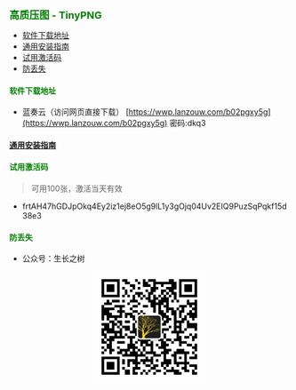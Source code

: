 
<b><font color=green size=4>
高质压图 - TinyPNG
</font></b>

- [软件下载地址](#软件下载地址)
- [通用安装指南](#通用安装指南)
- [试用激活码](#试用激活码)
- [防丢失](#防丢失)



#### <font color=green>软件下载地址</font>
- 蓝奏云（访问网页直接下载）
[https://wwp.lanzouw.com/b02pgxy5g](https://wwp.lanzouw.com/b02pgxy5g)  密码:dkq3

#### [通用安装指南](../../univer/install.md)
<!-- #### [初次使用指南](./tutor.md) -->
#### <font color=green>试用激活码</font>
> 可用100张，激活当天有效
- frtAH47hGDJpOkq4Ey2iz1ej8eO5g9lL1y3gOjq04Uv2EIQ9PuzSqPqkf15d38e3


#### <font color=green>防丢失</font>
- 公众号：生长之树
<center><img src="../../../assets/qrcode_for.jpg" width="200px"></center>
